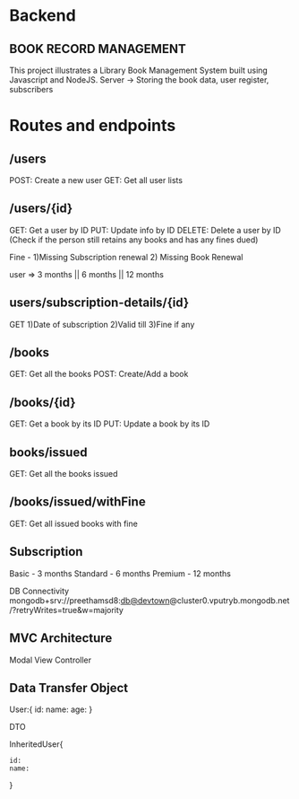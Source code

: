 # Backend
## BOOK RECORD MANAGEMENT
This project illustrates a Library Book Management System built using Javascript and NodeJS.
Server -> Storing the book data, user register, subscribers

# Routes and endpoints
## /users
POST: Create a new user
GET: Get all user lists

## /users/{id}
GET: Get a user by ID
PUT: Update info by ID
DELETE: Delete a user by ID (Check if the person still retains any books and has any fines dued)

Fine - 1)Missing Subscription renewal
2) Missing Book Renewal

 user => 3 months || 6 months || 12 months

## users/subscription-details/{id}
 GET
 1)Date of subscription
 2)Valid till 
 3)Fine if any

 ## /books
 GET: Get all the books
 POST: Create/Add a book

 ## /books/{id}
 GET: Get a book by its ID
 PUT: Update a book by its ID

 ## books/issued
 GET: Get all the books issued

 ## /books/issued/withFine
 GET: Get all issued books with fine

 ## Subscription
 Basic - 3 months
 Standard - 6 months
 Premium - 12 months

 DB Connectivity
 mongodb+srv://preethamsd8:<db@devtown>@cluster0.vputryb.mongodb.net/?retryWrites=true&w=majority

 ## MVC Architecture
 Modal View Controller

 ## Data Transfer Object
 User:{
id:
name:
age:
 }

 DTO

 InheritedUser{

    id:
    name:
 }
